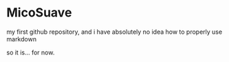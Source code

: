 MicoSuave
=========


my first github repository, and i have absolutely no idea how to properly use markdown


so it is... for now. 
